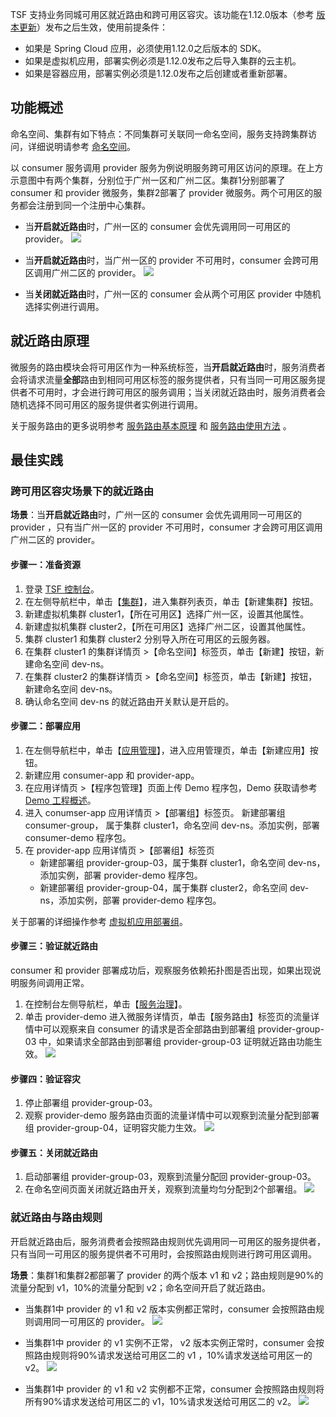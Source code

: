 TSF 支持业务同城可用区就近路由和跨可用区容灾。该功能在1.12.0版本（参考 [版本更新](https://cloud.tencent.com/document/product/649/19020)）发布之后生效，使用前提条件：
- 如果是 Spring Cloud 应用，必须使用1.12.0之后版本的 SDK。
- 如果是虚拟机应用，部署实例必须是1.12.0发布之后导入集群的云主机。
- 如果是容器应用，部署实例必须是1.12.0发布之后创建或者重新部署。

## 功能概述
命名空间、集群有如下特点：不同集群可关联同一命名空间，服务支持跨集群访问，详细说明请参考 [命名空间](https://cloud.tencent.com/document/product/649/15522)。

以 consumer 服务调用 provider 服务为例说明服务跨可用区访问的原理。在上方示意图中有两个集群，分别位于广州一区和广州二区。集群1分别部署了 consumer 和 provider 微服务，集群2部署了 provider 微服务。两个可用区的服务都会注册到同一个注册中心集群。

- 当**开启就近路由**时，广州一区的 consumer 会优先调用同一可用区的 provider。 
  ![](https://main.qcloudimg.com/raw/025e9d3b499d14601266da19c35dd04a.png)

- 当**开启就近路由**时，当广州一区的 provider 不可用时，consumer 会跨可用区调用广州二区的 provider。
  ![](https://main.qcloudimg.com/raw/ff139f32f9bbcbe4050ab9c77381f521.png)

- 当**关闭就近路由**时，广州一区的 consumer 会从两个可用区 provider 中随机选择实例进行调用。
  

## 就近路由原理
微服务的路由模块会将可用区作为一种系统标签，当**开启就近路由**时，服务消费者会将请求流量**全部**路由到相同可用区标签的服务提供者，只有当同一可用区服务提供者不可用时，才会进行跨可用区的服务调用；当关闭就近路由时，服务消费者会随机选择不同可用区的服务提供者实例进行调用。

关于服务路由的更多说明参考 [服务路由基本原理](https://cloud.tencent.com/document/product/649/18860) 和 [服务路由使用方法](https://cloud.tencent.com/document/product/649/18861) 。


## 最佳实践
### 跨可用区容灾场景下的就近路由
**场景**：当**开启就近路由**时，广州一区的 consumer 会优先调用同一可用区的 provider ，只有当广州一区的 provider 不可用时，consumer 才会跨可用区调用广州二区的 provider。

#### 步骤一：准备资源
1. 登录 [TSF 控制台](https://console.cloud.tencent.com/tsf)。
2. 在左侧导航栏中，单击【[集群](https://console.cloud.tencent.com/tsf/cluster)】，进入集群列表页，单击【新建集群】按钮。
3. 新建虚拟机集群 cluster1，【所在可用区】选择广州一区，设置其他属性。
4. 新建虚拟机集群 cluster2，【所在可用区】选择广州二区，设置其他属性。
5. 集群 cluster1 和集群 cluster2 分别导入所在可用区的云服务器。
6. 在集群 cluster1 的集群详情页 >【命名空间】标签页，单击【新建】按钮，新建命名空间 dev-ns。
7. 在集群 cluster2 的集群详情页 >【命名空间】标签页，单击【新建】按钮，新建命名空间 dev-ns。
8. 确认命名空间 dev-ns 的就近路由开关默认是开启的。

#### 步骤二：部署应用
1. 在左侧导航栏中，单击【[应用管理](https://console.cloud.tencent.com/tsf/app)】，进入应用管理页，单击【新建应用】按钮。
2. 新建应用 consumer-app 和 provider-app。
3. 在应用详情页 >【程序包管理】页面上传 Demo 程序包，Demo 获取请参考 [Demo 工程概述](https://cloud.tencent.com/document/product/649/20261)。
4. 进入 conumser-app 应用详情页 >【部署组】标签页。
   新建部署组 consumer-group， 属于集群 cluster1，命名空间 dev-ns。添加实例，部署 consumer-demo 程序包。
5. 在 provider-app 应用详情页 >【部署组】标签页
   - 新建部署组 provider-group-03，属于集群 cluster1，命名空间 dev-ns，添加实例，部署 provider-demo 程序包。
   - 新建部署组 provider-group-04，属于集群 cluster2，命名空间 dev-ns，添加实例，部署 provider-demo 程序包。

关于部署的详细操作参考 [虚拟机应用部署组](https://cloud.tencent.com/document/product/649/15524)。

#### 步骤三：验证就近路由
consumer 和 provider 部署成功后，观察服务依赖拓扑图是否出现，如果出现说明服务间调用正常。
1. 在控制台左侧导航栏，单击【[服务治理](https://console.cloud.tencent.com/tsf/service)】。
2. 单击 provider-demo 进入微服务详情页，单击【服务路由】标签页的流量详情中可以观察来自 consumer 的请求是否全部路由到部署组 provider-group-03 中，如果请求全部路由到部署组 provider-group-03  证明就近路由功能生效。
![](https://main.qcloudimg.com/raw/deb1fb55afc51b66f16ba3bd855b1d11.png)

#### 步骤四：验证容灾
1. 停止部署组 provider-group-03。
2. 观察 provider-demo 服务路由页面的流量详情中可以观察到流量分配到部署组 provider-group-04，证明容灾能力生效。 
![](https://main.qcloudimg.com/raw/2a368c1aad8e1278c8d09a4ea2834e07.png)

#### 步骤五：关闭就近路由
1. 启动部署组 provider-group-03，观察到流量分配回 provider-group-03。
2. 在命名空间页面关闭就近路由开关，观察到流量均匀分配到2个部署组。
 ![](https://main.qcloudimg.com/raw/0cbcb5d5741f6d9da129bc0d5b7b5fed.png)

### 就近路由与路由规则
开启就近路由后，服务消费者会按照路由规则优先调用同一可用区的服务提供者，只有当同一可用区的服务提供者不可用时，会按照路由规则进行跨可用区调用。

**场景**：集群1和集群2都部署了 provider 的两个版本 v1 和 v2；路由规则是90%的流量分配到  v1，10%的流量分配到 v2；命名空间开启了就近路由。

- 当集群1中 provider 的 v1 和 v2 版本实例都正常时，consumer 会按照路由规则调用同一可用区的 provider。
![](https://main.qcloudimg.com/raw/8cddb2ea8108a60f813c8caeef19b836.png)

- 当集群1中 provider 的 v1 实例不正常， v2 版本实例正常时，consumer 会按照路由规则将90%请求发送给可用区二的 v1 ，10%请求发送给可用区一的 v2。
![](https://main.qcloudimg.com/raw/2b508359bd9dc56d92f3df253b2f7017.png)

- 当集群1中 provider 的 v1 和 v2 实例都不正常，consumer 会按照路由规则将所有90%请求发送给可用区二的 v1，10%请求发送给可用区二的 v2。
![](https://main.qcloudimg.com/raw/100d3e73f573b2511e1632f33e1b8833.png)


